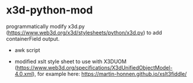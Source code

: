 # x3d-python-mod
programmatically modify x3d.py (https://www.web3d.org/x3d/stylesheets/python/x3d.py) to add containerField output.

- awk script

- modified xslt style sheet to use with X3DUOM (https://www.web3d.org/specifications/X3dUnifiedObjectModel-4.0.xml), for example here: https://martin-honnen.github.io/xslt3fiddle/
